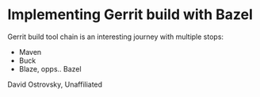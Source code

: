 # Implementing Gerrit build with Bazel

Gerrit build tool chain is an interesting journey with multiple stops:

* Maven
* Buck
* Blaze, opps.. Bazel

David Ostrovsky, Unaffiliated
